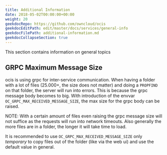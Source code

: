 ```yaml
---
title: Additional Information
date: 2018-05-02T00:00:00+00:00
weight: 20
geekdocRepo: https://github.com/owncloud/ocis
geekdocEditPath: edit/master/docs/services/general-info
geekdocFilePath: additional-information.md
geekdocCollapseSection: true
---
```


This section contains information on general topics

## GRPC Maximum Message Size

ocis is using grpc for inter-service communication. When having a folder with a lot of files (25.000+, the size does not matter) and doing a `PROPFIND` on that folder, the server will run into errors. This is because the grpc message body becomes to big.  With introduction of the envvar `OC_GRPC_MAX_RECEIVED_MESSAGE_SIZE`, the max size for the grpc body can be raised.

NOTE: With a certain amount of files even raising the grpc message size will not suffice as the requests will run into network timeouts. Also generally the more files are in a folder, the longer it will take time to load.

It is recommended to use `OC_GRPC_MAX_RECEIVED_MESSAGE_SIZE` only *temporary* to copy files out of the folder (like via the web ui) and use the default value in general.
